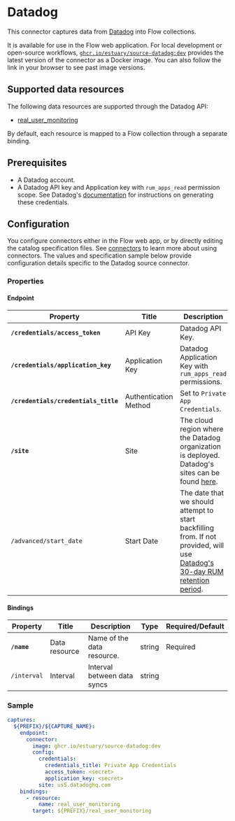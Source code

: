 # Datadog

This connector captures data from [Datadog](https://docs.datadoghq.com/api/latest) into Flow collections.

It is available for use in the Flow web application. For local development or open-source workflows, [`ghcr.io/estuary/source-datadog:dev`](https://ghcr.io/estuary/source-datadog:dev) provides the latest version of the connector as a Docker image. You can also follow the link in your browser to see past image versions.

## Supported data resources

The following data resources are supported through the Datadog API:

* [real_user_monitoring](https://docs.datadoghq.com/api/latest/rum)

By default, each resource is mapped to a Flow collection through a separate binding.

## Prerequisites

* A Datadog account.
* A Datadog API key and Application key with `rum_apps_read` permission scope. See Datadog's [documentation](https://docs.datadoghq.com/account_management/api-app-keys) for instructions on generating these credentials.

## Configuration

You configure connectors either in the Flow web app, or by directly editing the catalog specification files.
See [connectors](../../../concepts/connectors.md#using-connectors) to learn more about using connectors. The values and specification sample below provide configuration details specific to the Datadog source connector.

### Properties

#### Endpoint

| Property | Title | Description | Type | Required/Default |
|---|---|---|---|---|
| **`/credentials/access_token`** | API Key | Datadog API Key. | string | Required |
| **`/credentials/application_key`** | Application Key | Datadog Application Key with `rum_apps_read` permissions. | string | Required |
| **`/credentials/credentials_title`** | Authentication Method | Set to `Private App Credentials`. | string | Required |
| **`/site`** | Site | The cloud region where the Datadog organization is deployed. Datadog's sites can be found [here](https://docs.datadoghq.com/getting_started/site/#access-the-datadog-site). | string | Required |
| `/advanced/start_date` | Start Date | The date that we should attempt to start backfilling from. If not provided, will use [Datadog's 30-day RUM retention period](https://docs.datadoghq.com/real_user_monitoring/rum_without_limits/retention_filters/). | date | Not Required |

#### Bindings

| Property | Title | Description | Type | Required/Default |
|---|---|---|---|---|
| **`/name`** | Data resource | Name of the data resource. | string | Required |
| `/interval` | Interval | Interval between data syncs | string |          |

### Sample

```yaml
captures:
  ${PREFIX}/${CAPTURE_NAME}:
    endpoint:
      connector:
        image: ghcr.io/estuary/source-datadog:dev
        config:
          credentials:
            credentials_title: Private App Credentials
            access_token: <secret>
            application_key: <secret>
          site: us5.datadoghq.com
    bindings:
      - resource:
          name: real_user_monitoring
        target: ${PREFIX}/real_user_monitoring
```
